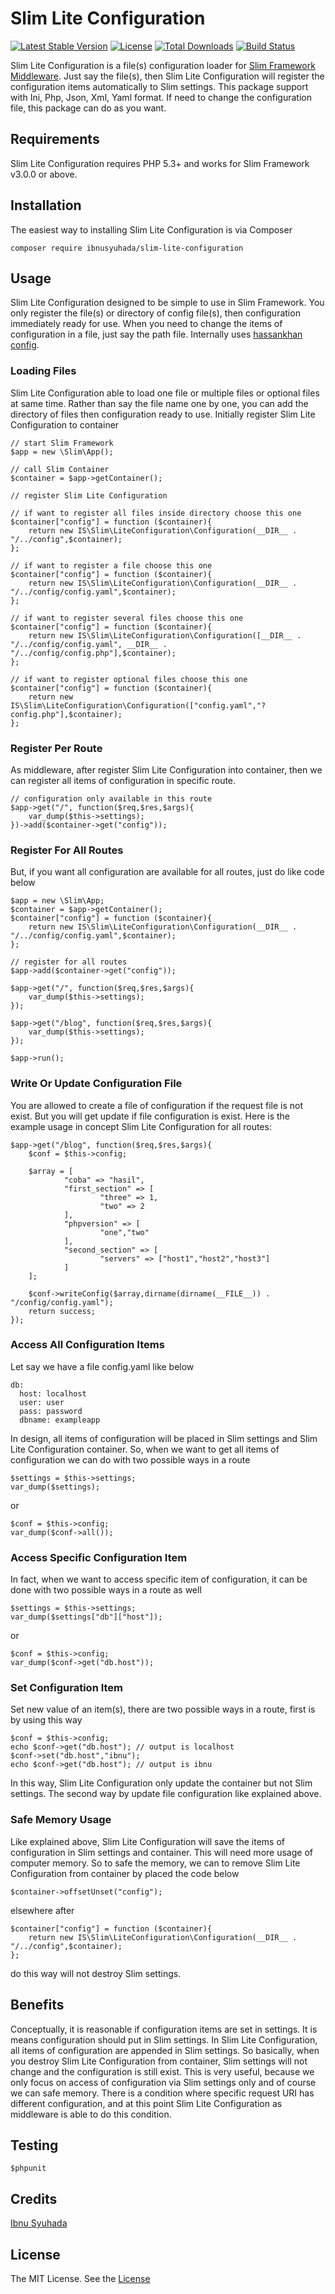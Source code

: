 # Slim Lite Configuration

[![Latest Stable Version](https://poser.pugx.org/ibnusyuhada/slim-lite-configuration/v/stable)](https://packagist.org/packages/ibnusyuhada/slim-lite-configuration) [![License](https://poser.pugx.org/ibnusyuhada/slim-lite-configuration/license)](https://github.com/ibnusyuhadap3/slim-lite-configuration/blob/master/LICENSE.md) [![Total Downloads](https://poser.pugx.org/ibnusyuhada/slim-lite-configuration/downloads)](https://packagist.org/packages/ibnusyuhada/slim-lite-configuration) [![Build Status](https://travis-ci.org/ibnusyuhadap3/slim-lite-configuration.svg?branch=master)](https://travis-ci.org/ibnusyuhadap3/slim-lite-configuration)

Slim Lite Configuration is a file(s) configuration loader for [Slim Framework Middleware](http://www.slimframework.com/). Just say the file(s), then Slim Lite Configuration will register the configuration items automatically to Slim settings. This package support with Ini, Php, Json, Xml, Yaml format. If need to change the configuration file, this package can do as you want.

## Requirements

Slim Lite Configuration requires PHP 5.3+ and works for Slim Framework v3.0.0 or above.

## Installation

The easiest way to installing Slim Lite Configuration is via Composer

```
composer require ibnusyuhada/slim-lite-configuration
```

## Usage

Slim Lite Configuration designed to be simple to use in Slim Framework. You only register the file(s) or directory of config file(s), then configuration immediately ready for use. When you need to change the items of configuration in a file, just say the path file. Internally uses [hassankhan config](https://github.com/hassankhan/config).

### Loading Files

Slim Lite Configuration able to load one file or multiple files or optional files at same time. Rather than say the file name one by one, you can add the directory of files then configuration ready to use. Initially register Slim Lite Configuration to container

```
// start Slim Framework
$app = new \Slim\App();

// call Slim Container
$container = $app->getContainer();

// register Slim Lite Configuration

// if want to register all files inside directory choose this one
$container["config"] = function ($container){
	return new IS\Slim\LiteConfiguration\Configuration(__DIR__ . "/../config",$container);
};

// if want to register a file choose this one
$container["config"] = function ($container){
	return new IS\Slim\LiteConfiguration\Configuration(__DIR__ . "/../config/config.yaml",$container);
};

// if want to register several files choose this one
$container["config"] = function ($container){
	return new IS\Slim\LiteConfiguration\Configuration([__DIR__ . "/../config/config.yaml", __DIR__ . "/../config/config.php"],$container);
};

// if want to register optional files choose this one
$container["config"] = function ($container){
	return new IS\Slim\LiteConfiguration\Configuration(["config.yaml","?config.php"],$container);
};
```

### Register Per Route

As middleware, after register Slim Lite Configuration into container, then we can register all items of configuration in specific route.

```
// configuration only available in this route
$app->get("/", function($req,$res,$args){
	var_dump($this->settings);
})->add($container->get("config"));
```

### Register For All Routes

But, if you want all configuration are available for all routes, just do like code below

```
$app = new \Slim\App;
$container = $app->getContainer();
$container["config"] = function ($container){
	return new IS\Slim\LiteConfiguration\Configuration(__DIR__ . "/../config/config.yaml",$container);
};

// register for all routes
$app->add($container->get("config"));

$app->get("/", function($req,$res,$args){
	var_dump($this->settings);
});

$app->get("/blog", function($req,$res,$args){
	var_dump($this->settings);
});

$app->run();
```

### Write Or Update Configuration File

You are allowed to create a file of configuration if the request file is not exist. But you will get update if file configuration is exist. Here is the example usage in concept Slim Lite Configuration for all routes:

```
$app->get("/blog", function($req,$res,$args){
	$conf = $this->config;
	
	$array = [
			"coba" => "hasil",
			"first_section" => [
					"three" => 1,
					"two" => 2
			],
			"phpversion" => [
					"one","two"
			],
			"second_section" => [
					"servers" => ["host1","host2","host3"]
			]
	];
	
	$conf->writeConfig($array,dirname(dirname(__FILE__)) . "/config/config.yaml");
	return success;
});
```

### Access All Configuration Items

Let say we have a file config.yaml like below

```
db:
  host: localhost
  user: user
  pass: password
  dbname: exampleapp
```

In design, all items of configuration will be placed in Slim settings and Slim Lite Configuration container. So, when we want to get all items of configuration we can do with two possible ways in a route

```
$settings = $this->settings;
var_dump($settings);
```

or

```
$conf = $this->config;
var_dump($conf->all());
```

### Access Specific Configuration Item

In fact, when we want to access specific item of configuration, it can be done with two possible ways in a route as well

```
$settings = $this->settings;
var_dump($settings["db"]["host"]);
```

or

```
$conf = $this->config;
var_dump($conf->get("db.host"));
```

### Set Configuration Item

Set new value of an item(s), there are two possible ways in a route, first is by using this way

```
$conf = $this->config;
echo $conf->get("db.host"); // output is localhost
$conf->set("db.host","ibnu");
echo $conf->get("db.host"); // output is ibnu
```

In this way, Slim Lite Configuration only update the container but not Slim settings. The second way by update file configuration like explained above.

### Safe Memory Usage

Like explained above, Slim Lite Configuration will save the items of configuration in Slim settings and container. This will need more usage of computer memory. So to safe the memory, we can to remove Slim Lite Configuration from container by placed the code below

```
$container->offsetUnset("config");
```

elsewhere after

```
$container["config"] = function ($container){
	return new IS\Slim\LiteConfiguration\Configuration(__DIR__ . "/../config",$container);
};
```
do this way will not destroy Slim settings.

## Benefits
Conceptually, it is reasonable if configuration items are set in settings. It is means configuration should put in Slim settings. In Slim Lite Configuration, all items of configuration are appended in Slim settings. So basically, when you destroy Slim Lite Configuration from container, Slim settings will not change and the configuration is still exist. This is very useful, because we only focus on access of configuration via Slim settings only and of course we can safe memory. There is a condition where specific request URI has different configuration, and at this point Slim Lite Configuration as middleware is able to do this condition.

## Testing
```
$phpunit
```

## Credits
[Ibnu Syuhada](https://github.com/ibnusyuhadap3)

## License
The MIT License. See the [License](https://github.com/ibnusyuhadap3/slim-lite-configuration/blob/master/LICENCE.md)
